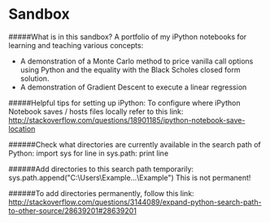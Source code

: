 # Sandbox
#####What is in this sandbox?
A portfolio of my iPython notebooks for learning and teaching various concepts:

* A demonstration of a Monte Carlo method to price vanilla call options using Python and the equality with the Black Scholes closed form solution.
* A demonstration of Gradient Descent to execute a linear regression

#####Helpful tips for setting up iPython:
To configure where iPython Notebook saves / hosts files locally refer to this link:
http://stackoverflow.com/questions/18901185/ipython-notebook-save-location

######Check what directories are currently available in the search path of Python:
import sys
for line in sys.path: print line

######Add directories to this search path temporarily:
sys.path.append("C:\\Users\\Example\...\Example")
This is not permanent!

######To add directories permanently, follow this link:
http://stackoverflow.com/questions/3144089/expand-python-search-path-to-other-source/28639201#28639201


